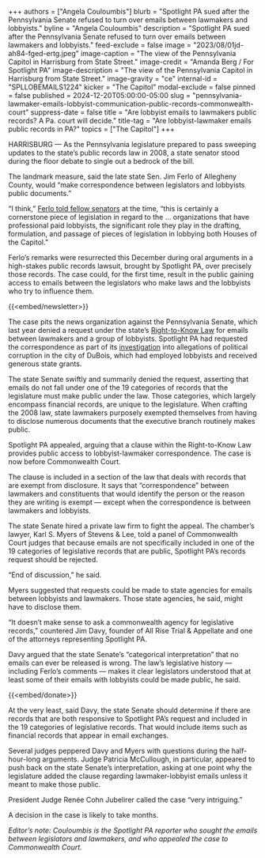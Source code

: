 +++
authors = ["Angela Couloumbis"]
blurb = "Spotlight PA sued after the Pennsylvania Senate refused to turn over emails between lawmakers and lobbyists."
byline = "Angela Couloumbis"
description = "Spotlight PA sued after the Pennsylvania Senate refused to turn over emails between lawmakers and lobbyists."
feed-exclude = false
image = "2023/08/01jd-ah84-fged-ertg.jpeg"
image-caption = "The view of the Pennsylvania Capitol in Harrisburg from State Street."
image-credit = "Amanda Berg / For Spotlight PA"
image-description = "The view of the Pennsylvania Capitol in Harrisburg from State Street."
image-gravity = "ce"
internal-id = "SPLLOBEMAILS1224"
kicker = "The Capitol"
modal-exclude = false
pinned = false
published = 2024-12-20T05:00:00-05:00
slug = "pennsylvania-lawmaker-emails-lobbyist-communication-public-records-commonwealth-court"
suppress-date = false
title = "Are lobbyist emails to lawmakers public records? A Pa. court will decide."
title-tag = "Are lobbyist-lawmaker emails public records in PA?"
topics = ["The Capitol"]
+++

HARRISBURG — As the Pennsylvania legislature prepared to pass sweeping updates to the state’s public records law in 2008, a state senator stood during the floor debate to single out a bedrock of the bill.

The landmark measure, said the late state Sen. Jim Ferlo of Allegheny County, would “make correspondence between legislators and lobbyists public documents.”

“I think,” <a href="https://www.legis.state.pa.us/WU01/LI/SJ/2008/0/Sj20080130.pdf">Ferlo told fellow senators</a> at the time, “this is certainly a cornerstone piece of legislation in regard to the … organizations that have professional paid lobbyists, the significant role they play in the drafting, formulation, and passage of pieces of legislation in lobbying both Houses of the Capitol.”

Ferlo’s remarks were resurrected this December during oral arguments in a high-stakes public records lawsuit, brought by Spotlight PA, over precisely those records. The case could, for the first time, result in the public gaining access to emails between the legislators who make laws and the lobbyists who try to influence them.

{{<embed/newsletter>}}

The case pits the news organization against the Pennsylvania Senate, which last year denied a request under the state’s <a href="https://www.openrecords.pa.gov/Documents/RTKL/PA_Right-To-Know_Law.pdf?pdft=20220418">Right-to-Know Law</a> for emails between lawmakers and a group of lobbyists. Spotlight PA had requested the correspondence as part of its <a href="https://www.spotlightpa.org/series/richest-little-city/">investigation</a> into allegations of political corruption in the city of DuBois, which had employed lobbyists and received generous state grants.

The state Senate swiftly and summarily denied the request, asserting that emails do not fall under one of the 19 categories of records that the legislature must make public under the law. Those categories, which largely encompass financial records, are unique to the legislature. When crafting the 2008 law, state lawmakers purposely exempted themselves from having to disclose numerous documents that the executive branch routinely makes public.

Spotlight PA appealed, arguing that a clause within the Right-to-Know Law provides public access to lobbyist-lawmaker correspondence. The case is now before Commonwealth Court.

The clause is included in a section of the law that deals with records that are exempt from disclosure. It says that “correspondence” between lawmakers and constituents that would identify the person or the reason they are writing is exempt — except when the correspondence is between lawmakers and lobbyists.

The state Senate hired a private law firm to fight the appeal. The chamber’s lawyer, Karl S. Myers of Stevens &amp; Lee, told a panel of Commonwealth Court judges that because emails are not specifically included in one of the 19 categories of legislative records that are public, Spotlight PA’s records request should be rejected.

“End of discussion,” he said.

Myers suggested that requests could be made to state agencies for emails between lobbyists and lawmakers. Those state agencies, he said, might have to disclose them.

“It doesn’t make sense to ask a commonwealth agency for legislative records,” countered Jim Davy, founder of All Rise Trial &amp; Appellate and one of the attorneys representing Spotlight PA.

Davy argued that the state Senate’s “categorical interpretation” that no emails can ever be released is wrong. The law’s legislative history — including Ferlo’s comments — makes it clear legislators understood that at least some of their emails with lobbyists could be made public, he said.

{{<embed/donate>}}

At the very least, said Davy, the state Senate should determine if there are records that are both responsive to Spotlight PA’s request and included in the 19 categories of legislative records. That would include items such as financial records that appear in email exchanges.

Several judges peppered Davy and Myers with questions during the half-hour-long arguments. Judge Patricia McCullough, in particular, appeared to push back on the state Senate’s interpretation, asking at one point why the legislature added the clause regarding lawmaker-lobbyist emails unless it meant to make those public.

President Judge Renée Cohn Jubelirer called the case “very intriguing.”

A decision in the case is likely to take months.<em></em>

<em>Editor’s note: Couloumbis is the Spotlight PA reporter who sought the emails between legislators and lawmakers, and who appealed the case to Commonwealth Court.</em>

